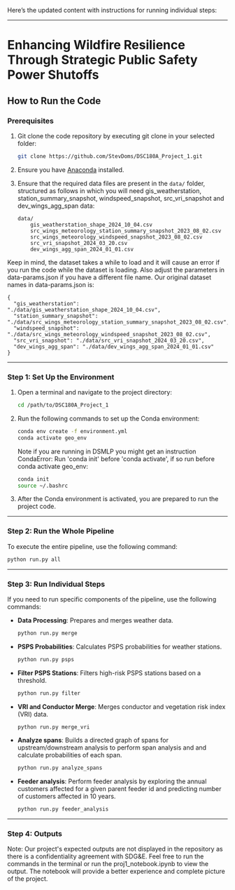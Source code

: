 Here’s the updated content with instructions for running individual steps:

---

# Enhancing Wildfire Resilience Through Strategic Public Safety Power Shutoffs

## How to Run the Code

### Prerequisites
1. Git clone the code repository by executing git clone in your selected folder:
   ```bash
   git clone https://github.com/StevDoms/DSC180A_Project_1.git
   ```
3. Ensure you have [Anaconda](https://www.anaconda.com/products/distribution) installed.
4. Ensure that the required data files are present in the `data/` folder, structured as follows in which you will need gis_weatherstation, station_summary_snapshot, windspeed_snapshot, src_vri_snapshot and dev_wings_agg_span data:
   
    ```
    data/
        gis_weatherstation_shape_2024_10_04.csv
        src_wings_meteorology_station_summary_snapshot_2023_08_02.csv
        src_wings_meteorology_windspeed_snapshot_2023_08_02.csv
        src_vri_snapshot_2024_03_20.csv
        dev_wings_agg_span_2024_01_01.csv
    ```

Keep in mind, the dataset takes a while to load and it will cause an error if you run the code while the dataset is loading. Also adjust the parameters in data-params.json if you have a different file name. Our original dataset names in data-params.json is:

    {
      "gis_weatherstation": "./data/gis_weatherstation_shape_2024_10_04.csv",
      "station_summary_snapshot": "./data/src_wings_meteorology_station_summary_snapshot_2023_08_02.csv",
      "windspeed_snapshot": "./data/src_wings_meteorology_windspeed_snapshot_2023_08_02.csv",
      "src_vri_snapshot": "./data/src_vri_snapshot_2024_03_20.csv",
      "dev_wings_agg_span": "./data/dev_wings_agg_span_2024_01_01.csv"
    }    


---

### Step 1: Set Up the Environment

1. Open a terminal and navigate to the project directory:
   ```bash
   cd /path/to/DSC180A_Project_1
   ```

2. Run the following commands to set up the Conda environment:
   ```bash
   conda env create -f environment.yml
   conda activate geo_env
   ```
   Note if you are running in DSMLP you might get an instruction CondaError: Run 'conda init' before 'conda activate', if so run before conda activate geo_env:

   ```bash
   conda init
   source ~/.bashrc
   ```

4. After the Conda environment is activated, you are prepared to run the project code.

---

### Step 2: Run the Whole Pipeline

To execute the entire pipeline, use the following command:
```bash
python run.py all
```

---

### Step 3: Run Individual Steps

If you need to run specific components of the pipeline, use the following commands:

- **Data Processing**: Prepares and merges weather data.
  ```bash
  python run.py merge
  ```

- **PSPS Probabilities**: Calculates PSPS probabilities for weather stations.
  ```bash
  python run.py psps
  ```

- **Filter PSPS Stations**: Filters high-risk PSPS stations based on a threshold.
  ```bash
  python run.py filter
  ```

- **VRI and Conductor Merge**: Merges conductor and vegetation risk index (VRI) data.
  ```bash
  python run.py merge_vri
  ```

- **Analyze spans**: Builds a directed graph of spans for upstream/downstream analysis to perform span analysis and and calculate probabilities of each span.
  ```bash
  python run.py analyze_spans
  ```

- **Feeder analysis**: Perform feeder analysis by exploring the annual customers affected for a given parent feeder id and predicting number of customers affected in 10 years.
  ```bash
  python run.py feeder_analysis
  ```

---

### Step 4: Outputs
Note: Our project's expected outputs are not displayed in the repository as there is a confidentiality agreement with SDG&E. Feel free to run the commands in the terminal or run the proj1_notebook.ipynb to view the output. The notebook will provide a better experience and complete picture of the project.
